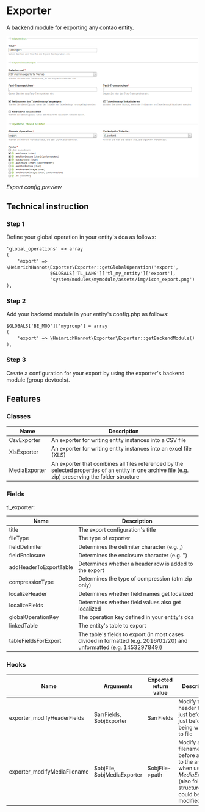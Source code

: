 # Exporter

A backend module for exporting any contao entity.

![alt myModulePreview](docs/screenshot.png)

*Export config preview*

## Technical instruction

### Step 1
Define your global operation in your entity's dca as follows:

```
'global_operations' => array
(
    'export' => \HeimrichHannot\Exporter\Exporter::getGlobalOperation('export',
                $GLOBALS['TL_LANG']['tl_my_entity']['export'],
                'system/modules/mymodule/assets/img/icon_export.png')
),
```

### Step 2
Add your backend module in your entity's config.php as follows:

```
$GLOBALS['BE_MOD']['mygroup'] = array
(
    'export' => \HeimrichHannot\Exporter\Exporter::getBackendModule()
),
```

### Step 3
Create a configuration for your export by using the exporter's backend module (group devtools).

## Features

### Classes

Name | Description
---- | -----------
CsvExporter | An exporter for writing entity instances into a CSV file
XlsExporter | An exporter for writing entity instances into an excel file (XLS)
MediaExporter | An exporter that combines all files referenced by the selected properties of an entity in one archive file (e.g. zip) preserving the folder structure

### Fields

tl_exporter:

Name | Description
---- | -----------
title | The export configuration's title
fileType | The type of exporter
fieldDelimiter | Determines the delimiter character (e.g. ,)
fieldEnclosure | Determines the enclosure character (e.g. ")
addHeaderToExportTable | Determines whether a header row is added to the export
compressionType | Determines the type of compression (atm zip only)
localizeHeader | Determines whether field names get localized
localizeFields | Determines whether field values also get localized
globalOperationKey | The operation key defined in your entity's dca
linkedTable | The entity's table to export
tableFieldsForExport | The table's fields to export (in most cases divided in formatted (e.g. 2016/01/20) and unformatted (e.g. 1453297849))

### Hooks

Name | Arguments | Expected return value | Description
---- | --------- | --------------------- | -----------
exporter_modifyHeaderFields | $arrFields, $objExporter | $arrFields | Modify the header fields just before just before being written to file
exporter_modifyMediaFilename | $objFile, $objMediaExporter | $objFile->path | Modify a filename just before added to the archive when using *MediaExporter* (also folder structure could be modified here)